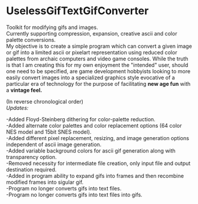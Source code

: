 # UselessGifTextGifConverter
Toolkit for modifying gifs and images.<br>
Currently supporting compression, expansion, creative ascii and color palette conversions.<br>
My objective is to create a simple program which can convert a given image or gif into a limited ascii or pixelart representation using reduced color palettes from archaic computers and video game consoles. While the truth is that I am creating this for my own enjoyment the "intended" user, should one need to be specified, are game development hobbyists looking to more easily convert images into a specialized graphics style evocative of a particular era of technology for the purpose of facilitating <b>new age fun</b> with a <b>vintage feel.</b>


(In reverse chronological order)<br>
<em>Updates:</em>

-Added Floyd-Steinberg dithering for color-palette reduction. <br>
-Added alternate color palettes and color replacement options (64 color NES model and 15bit SNES model).<br>
-Added different pixel replacement, resizing, and image generation options independent of ascii image generation.<br>
-Added variable background colors for ascii gif generation along with transparency option.<br>
-Removed necessity for intermediate file creation, only input file and output destination required.<br>
-Added in program ability to expand gifs into frames and then recombine modified frames into sigular gif.<br>
-Program no longer converts gifs into text files.<br>
-Program no longer converts gifs into text files into gifs.<br>
